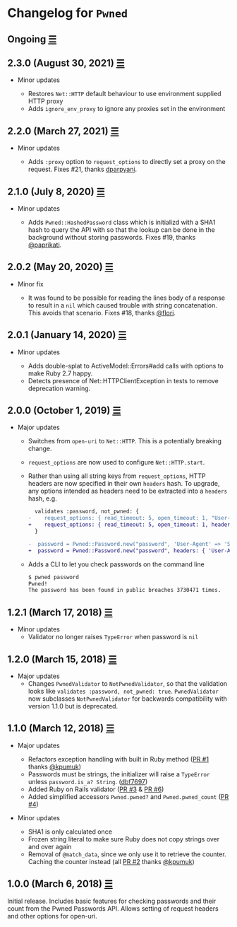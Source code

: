 # Changelog for `Pwned`

## Ongoing [☰](https://github.com/philnash/pwned/compare/v2.2.0...master)

## 2.3.0 (August 30, 2021) [☰](https://github.com/philnash/pwned/compare/v2.2.0...v2.3.0)

- Minor updates

  - Restores `Net::HTTP` default behaviour to use environment supplied HTTP
    proxy
  - Adds `ignore_env_proxy` to ignore any proxies set in the environment

## 2.2.0 (March 27, 2021) [☰](https://github.com/philnash/pwned/compare/v2.1.0...v2.2.0)

- Minor updates

  - Adds `:proxy` option to `request_options` to directly set a proxy on the
    request. Fixes #21, thanks [dparpyani](https://github.com/dparpyani).

## 2.1.0 (July 8, 2020) [☰](https://github.com/philnash/pwned/compare/v2.0.2...v2.1.0)

- Minor updates

  - Adds `Pwned::HashedPassword` class which is initializd with a SHA1 hash to
    query the API with so that the lookup can be done in the background without
    storing passwords. Fixes #19, thanks [@paprikati](https://github.com/paprikati).

## 2.0.2 (May 20, 2020) [☰](https://github.com/philnash/pwned/compare/v2.0.1...v2.0.2)

- Minor fix

  - It was found to be possible for reading the lines body of a response to
    result in a `nil` which caused trouble with string concatenation. This
    avoids that scenario. Fixes #18, thanks [@flori](https://github.com/flori).

## 2.0.1 (January 14, 2020) [☰](https://github.com/philnash/pwned/compare/v2.0.0...v2.0.1)

- Minor updates

  - Adds double-splat to ActiveModel::Errors#add calls with options to make Ruby 2.7 happy.
  - Detects presence of Net::HTTPClientException in tests to remove deprecation warning.

## 2.0.0 (October 1, 2019) [☰](https://github.com/philnash/pwned/compare/v1.2.1...v2.0.0)

- Major updates

  - Switches from `open-uri` to `Net::HTTP`. This is a potentially breaking change.
  - `request_options` are now used to configure `Net::HTTP.start`.
  - Rather than using all string keys from `request_options`, HTTP headers are now
    specified in their own `headers` hash. To upgrade, any options intended as
    headers need to be extracted into a `headers` hash, e.g.

    ```diff
      validates :password, not_pwned: {
    -    request_options: { read_timeout: 5, open_timeout: 1, "User-Agent" => "Super fun user agent" }
    +    request_options: { read_timeout: 5, open_timeout: 1, headers: { "User-Agent" => "Super fun user agent" } }
      }

    -  password = Pwned::Password.new("password", 'User-Agent' => 'Super fun new user agent')
    +  password = Pwned::Password.new("password", headers: { 'User-Agent' => 'Super fun new user agent' }, read_timeout: 10)
    ```

  - Adds a CLI to let you check passwords on the command line

    ```bash
    $ pwned password
    Pwned!
    The password has been found in public breaches 3730471 times.
    ```

## 1.2.1 (March 17, 2018) [☰](https://github.com/philnash/pwned/compare/v1.2.0...v1.2.1)

- Minor updates
  - Validator no longer raises `TypeError` when password is `nil`

## 1.2.0 (March 15, 2018) [☰](https://github.com/philnash/pwned/compare/v1.1.0...v1.2.0)

- Major updates
  - Changes `PwnedValidator` to `NotPwnedValidator`, so that the validation looks like `validates :password, not_pwned: true`. `PwnedValidator` now subclasses `NotPwnedValidator` for backwards compatibility with version 1.1.0 but is deprecated.

## 1.1.0 (March 12, 2018) [☰](https://github.com/philnash/pwned/compare/v1.0.0...v1.1.0)

- Major updates

  - Refactors exception handling with built in Ruby method ([PR #1](https://github.com/philnash/pwned/pull/1) thanks [@kpumuk](https://github.com/kpumuk))
  - Passwords must be strings, the initializer will raise a `TypeError` unless `password.is_a? String`. ([dbf7697](https://github.com/philnash/pwned/commit/dbf7697e878d87ac74aed1e715cee19b73473369))
  - Added Ruby on Rails validator ([PR #3](https://github.com/philnash/pwned/pull/3) & [PR #6](https://github.com/philnash/pwned/pull/6))
  - Added simplified accessors `Pwned.pwned?` and `Pwned.pwned_count` ([PR #4](https://github.com/philnash/pwned/pull/4))

- Minor updates
  - SHA1 is only calculated once
  - Frozen string literal to make sure Ruby does not copy strings over and over again
  - Removal of `@match_data`, since we only use it to retrieve the counter. Caching the counter instead (all [PR #2](https://github.com/philnash/pwned/pull/2) thanks [@kpumuk](https://github.com/kpumuk))

## 1.0.0 (March 6, 2018) [☰](https://github.com/philnash/pwned/commits/v1.0.0)

Initial release. Includes basic features for checking passwords and their count from the Pwned Passwords API. Allows setting of request headers and other options for open-uri.
